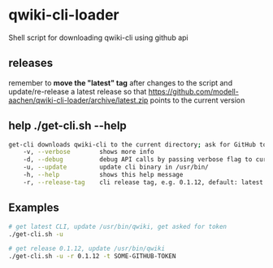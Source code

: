 # qwiki-cli-loader
Shell script for downloading qwiki-cli using github api

## releases
remember to __move the "latest" tag__ after changes to the script and update/re-release a latest release so that https://github.com/modell-aachen/qwiki-cli-loader/archive/latest.zip points to the current version

## help ./get-cli.sh --help
```Bash
get-cli downloads qwiki-cli to the current directory; ask for GitHub token if GITHUB_TOKEN is not set as environmental variable [OPTION...]
    -v, --verbose        shows more info
    -d, --debug          debug API calls by passing verbose flag to curl
    -u, --update         update cli binary in /usr/bin/
    -h, --help           shows this help message
    -r, --release-tag    cli release tag, e.g. 0.1.12, default: latest
 ```
 
## Examples

```BASH
# get latest CLI, update /usr/bin/qwiki, get asked for token
./get-cli.sh -u

# get release 0.1.12, update /usr/bin/qwiki
./get-cli.sh -u -r 0.1.12 -t SOME-GITHUB-TOKEN
```
